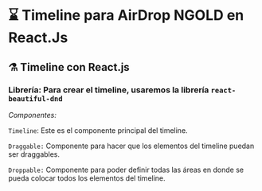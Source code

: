
# ⌛ Timeline para AirDrop NGOLD en React.Js

## ⚗️ Timeline con React.js

### Librería: Para crear el timeline, usaremos la librería `react-beautiful-dnd`

*Componentes:*

`Timeline`: Este es el componente principal del timeline.

`Draggable:` Componente para hacer que los elementos del timeline puedan ser draggables.

`Droppable:` Componente para poder definir todas las áreas  en donde se pueda colocar todos los elementos del timeline.


